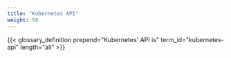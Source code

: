 ```yaml
---
title: "Kubernetes API"
weight: 50
---
```


<!-- overview -->

{{< glossary_definition prepend="Kubernetes' API is" term_id="kubernetes-api" length="all" >}}
